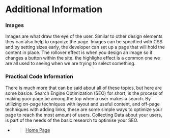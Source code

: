 # Additional Information #

### Images ###

Images are what draw the eye of the user. Similar to other design elements they can also help to organize the page. Images can be specified with CSS and by setting sizes early, the developer can set up a page that will hold the content in place. The rollover effect is when you design an image so it changes a button within the site. the highlighe effect is a common one we are all used to seeing when we are trying to select something.

### Practical Code Information ###

There is much more that can be said about all of these topics, but here are some basice. Search Engine Optimization (SEO) for short, is the process of making yuor page be among the top when a user makes a search. By utilizing on-page techniques with layout and useful content, and off-page techniques with adding links, these are some simple ways to optimize your page to reach the most amount of users. Collecting Data about your users, is part of the needs of the basic research to optimise your SEO.

- > [Home Page](README.md)
